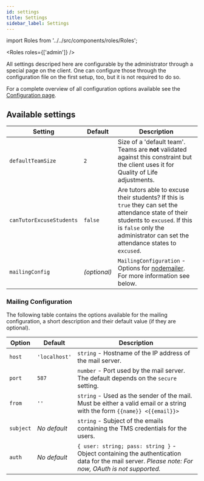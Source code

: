 ```yaml
---
id: settings
title: Settings
sidebar_label: Settings
---
```


import Roles from '../../src/components/roles/Roles';

<Roles roles={['admin']} />

All settings descriped here are configurable by the administrator through a special page on the client.
One can configure those through the configuration file on the first setup, too, but it is not required to do so.

For a complete overview of all configuration options available see the [Configuration page][config-doc].

## Available settings

| Setting                  | Default      | Description                                                                                                                                                                                                         |
| ------------------------ | ------------ | ------------------------------------------------------------------------------------------------------------------------------------------------------------------------------------------------------------------- |
| `defaultTeamSize`        | `2`          | Size of a 'default team'. Teams are **not** validated against this constraint but the client uses it for Quality of Life adjustments.                                                                               |
| `canTutorExcuseStudents` | `false`      | Are tutors able to excuse their students? If this is `true` they can set the attendance state of their students to `excused`. If this is `false` only the administrator can set the attendance states to `excused`. |
| `mailingConfig`          | _(optional)_ | `MailingConfiguration` - Options for [nodemailer][nodemailer]. For more information see below.                                                                                                                      |

### Mailing Configuration

The following table contains the options available for the mailing configuration, a short description and their default value (if they are optional).

| Option    | Default       | Description                                                                                                                                       |
| --------- | ------------- | ------------------------------------------------------------------------------------------------------------------------------------------------- |
| `host`    | `'localhost'` | `string` - Hostname of the IP address of the mail server.                                                                                         |
| `port`    | `587`         | `number` - Port used by the mail server. The default depends on the `secure` setting.                                                             |
| `from`    | `''`          | `string` - Used as the sender of the mail. Must be either a valid email or a string with the form `{{name}} <{{email}}>`                          |
| `subject` | _No default_  | `string` - Subject of the emails containing the TMS credentials for the users.                                                                    |
| `auth`    | _No default_  | `{ user: string; pass: string }` - Object containing the authentication data for the mail server. _Please note: For now, OAuth is not supported._ |

[config-doc]: ../setup/configuration
[nodemailer]: https://nodemailer.com/
